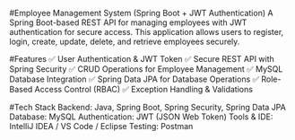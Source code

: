 

#Employee Management System (Spring Boot + JWT Authentication)
A Spring Boot-based REST API for managing employees with JWT authentication for secure access.
This application allows users to register, login, create, update, delete, and retrieve employees securely.

#Features
✅ User Authentication & JWT Token
✅ Secure REST API with Spring Security
✅ CRUD Operations for Employee Management
✅ MySQL Database Integration
✅ Spring Data JPA for Database Operations
✅ Role-Based Access Control (RBAC)
✅ Exception Handling & Validations

#Tech Stack
Backend: Java, Spring Boot, Spring Security, Spring Data JPA
Database: MySQL
Authentication: JWT (JSON Web Token)
Tools & IDE: IntelliJ IDEA / VS Code / Eclipse
Testing: Postman
